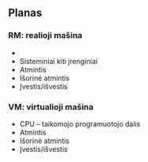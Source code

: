 ## Planas

### RM: realioji mašina
 * [sisteminė dalis]: (https://os2019.github.io/system-cpu.md)
 * Sisteminiai kiti įrenginiai
 * Atmintis
 * Išorinė atmintis
 * Įvestis/išvestis

### VM: virtualioji mašina
 * CPU – taikomojo programuotojo dalis
 * Atmintis
 * Išorinė atmintis
 * Įvestis/išvestis
